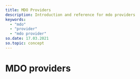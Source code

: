```yaml
---
title: MDO Providers
description: Introduction and reference for mdo providers
keywords:
  - "mdo"
  - "provider"
  - "mdo provider"
so.date: 17.03.2021
so.topic: concept
---
```


# MDO providers
